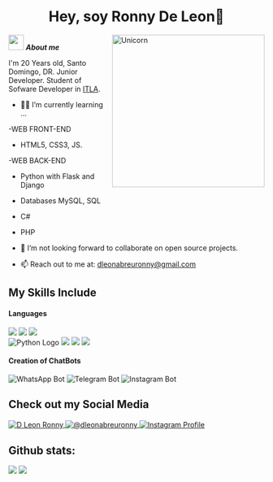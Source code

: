 <h1 align="center"><b>Hey, soy Ronny De Leon🎃 </b></h1>
<!--  -->
<img align="right" width=300px alt="Unicorn" src="https://c.tenor.com/GN73MKBawZYAAAAi/busy-cute.gif" />

<img src="https://media.giphy.com/media/ObNTw8Uzwy6KQ/giphy.gif" width="30px">&nbsp;***About me***

I'm 20 Years old, Santo Domingo, DR. Junior Developer. Student of Sofware Developer in <a href="https://itla.edu.do/">ITLA</a>.
- 🧑‍💻 I’m currently learning ...

-WEB FRONT-END
   - HTML5, CSS3, JS.
  
-WEB BACK-END
  - Python with Flask and Django
  - Databases MySQL, SQL
  - C#
  - PHP
    
- 👯 I’m not looking forward to collaborate on open source projects.
- 📫 Reach out to me at: <a href="mailto:dleonabreuronny@gmail.com?Subject=Hey,%20soy%20aka.%20👨‍💻">dleonabreuronny@gmail.com</a>

## My Skills Include

<h4>Languages</h4>
<span>
  <img src="https://img.icons8.com/color/48/000000/html-5--v1.png"/>
  <img src="https://img.icons8.com/color/48/000000/css3.png"/>
  <img src="https://img.icons8.com/color/48/000000/javascript--v1.png"/> <br>
  <img src="https://img.icons8.com/color/48/000000/python--v1.png" alt="Python Logo"/>
  <img src="https://img.icons8.com/color/48/000000/mysql-logo.png"/>
  <img src="https://img.icons8.com/officel/48/000000/php-logo.png"/>
  <img src="https://img.icons8.com/color/48/000000/c-sharp-logo.png"/>
</span>

<h4>Creation of ChatBots</h4>
<span>
  <img src="https://img.shields.io/badge/WhatsApp-25D366?style=flat-square&logo=whatsapp&logoColor=white" alt="WhatsApp Bot">
  <img src="https://img.shields.io/badge/Telegram-2CA5E0?style=flat-square&logo=telegram&logoColor=white" alt="Telegram Bot">
  <img src="https://img.shields.io/badge/Instagram-E4405F?style=flat-square&logo=instagram&logoColor=white" alt="Instagram Bot">
</span>

## Check out my Social Media

<p align="left">
  <a href="https://www.facebook.com/ronny.dleon.7" target="_blank">
    <img align="center" src="https://img.shields.io/badge/Facebook-1877F2?style=for-the-badge&logo=facebook&logoColor=white" alt="D Leon Ronny" />
  </a>
  <a href="mailto:dleonabreuronny@gmail.com" target="_blank">
    <img align="center" src="https://img.shields.io/badge/Gmail-D14836?style=for-the-badge&logo=gmail&logoColor=white" alt="@dleonabreuronny" />
  </a>
  <a href="https://www.instagram.com/brantlauro/" target="_blank">
    <img align="center" src="https://img.shields.io/badge/Instagram-E4405F?style=for-the-badge&logo=instagram&logoColor=white" alt="Instagram Profile" />
  </a>
</p>


<h2>Github stats:</h2> 

[![](https://github-readme-stats.vercel.app/api?username=Ronny-Abreu&show_icons=true&theme=tokyonight&hide_border=true&locale=en)](https://github.com/Ronny-Abreu)
[![](https://github-readme-streak-stats.herokuapp.com/?user=Ronny-Abreu&theme=material-palenight)](https://github.com/Ronny-Abreu)
</div>
